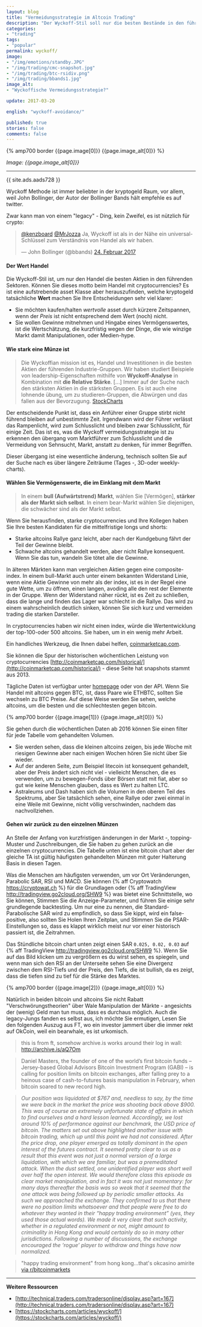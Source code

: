 ```yaml
---
layout: blog
title: "Vermeidungsstrategie im Altcoin Trading"
description: "Der Wyckoff-Stil soll nur die besten Bestände in den führenden Branchen handeln. Können Sie dieses Motto verwenden, wenn Sie Kryptocoins handeln?"
categories:
- "trading"
tags:
- "popular"
permalink: wyckoff/
image:
- "/img/emotions/standby.JPG"
- "/img/trading/cmc-snapshot.jpg"
- "/img/trading/btc-rsidiv.png"
- "/img/trading/bbands1.jpg"
image_alt:
- "Wyckoffische Vermeidungsstrategie?"

update: 2017-03-20

english: "wyckoff-avoidance/"

published: true
stories: false
comments: false
---
```


{% amp700 border {{page.image[0]}} {{page.image_alt[0]}} %}

_Image: {{page.image_alt[0]}}_

________________________

{{ site.ads.aads728 }}

Wyckoff Methode ist immer beliebter in der kryptogeld Raum, vor allem, weil John Bollinger, der Autor der Bollinger Bands hält empfehle es auf twitter.

Zwar kann man von einem "legacy" - Ding, kein Zweifel, es ist nützlich für crypto:

<blockquote class="twitter-tweet" data-lang="en-gb"><p lang="de" dir="ltr"><a href="https://twitter.com/kenzboard">@kenzboard</a> <a href="https://twitter.com/MrJozza">@MrJozza</a> Ja, Wyckoff ist als in der Nähe ein universal-Schlüssel zum Verständnis von Handel als wir haben.</p>&mdash; John Bollinger (@bbands) <a href="https://twitter.com/bbands/status/835170564431962112">24. Februar 2017</a></blockquote>


#### Der Wert Handel

Die Wyckoff-Stil ist, um nur den Handel die besten Aktien in den führenden Sektoren. Können Sie dieses motto beim Handel mit cryptocurrencies? Es ist eine aufstrebende asset Klasse aber herauszufinden, welche kryptogeld tatsächliche **Wert** machen Sie Ihre Entscheidungen sehr viel klarer:

* Sie möchten kaufen/halten *wertvolle* asset durch kürzere Zeitspannen, wenn der *Preis* ist nicht entsprechend dem Wert (noch) nicht.
* Sie wollen Gewinne mitnehmen und Hingabe eines Vermögenswertes, ist die Wertschätzung, die kurzfristig wegen der Dinge, die wie winzige Markt damit Manipulationen, oder Medien-hype.

#### Wie stark eine Münze ist

> Die Wyckoffian mission ist es, Handel und Investitionen in die besten Aktien der führenden Industrie-Gruppen. Wir haben studiert Beispiele von leadership-Eigenschaften mithilfe von **Wyckoff-Analyse** in Kombination mit **die Relative Stärke**. [...] Immer auf der Suche nach den stärksten Aktien in die stärksten Gruppen. Es ist auch eine lohnende übung, um zu studieren-Gruppen, die Abwürgen und das fallen aus der Bevorzugung. [StockCharts](http://stockcharts.com/articles/wyckoff/2017/02/avoidance-strategy.html)

Der entscheidende Punkt ist, dass ein Anführer einer Gruppe stirbt nicht führend bleiben auf unbestimmte Zeit. Irgendwann wird der Führer verlässt das Rampenlicht, wird zum Schlusslicht und bleiben zwar Schlusslicht, für einige Zeit. Das ist es, was die Wyckoff vermeidungsstrategie ist zu erkennen den übergang vom Marktführer zum Schlusslicht und die Vermeidung von Sehnsucht, Markt, anstatt zu denken, für immer Begriffen.

Dieser übergang ist eine wesentliche änderung, technisch sollten Sie auf der Suche nach es über längere Zeiträume (Tages -, 3D-oder weekly-charts).



#### Wählen Sie Vermögenswerte, die im Einklang mit dem Markt

> In einem **bull (Aufwärtstrend) Markt**, wählen Sie [Vermögen], **stärker als der Markt sich selbst**. In einem bear-Markt wählen Sie diejenigen, die schwächer sind als der Markt selbst.

Wenn Sie herausfinden, starke cryptocurrencies und Ihre Kollegen haben Sie Ihre besten Kandidaten für die mittelfristige longs und shorts:

* Starke altcoins Rallye ganz leicht, aber nach der Kundgebung fährt der Teil der Gewinne bleibt.
* Schwache altcoins gehandelt werden, aber nicht Rallye konsequent. Wenn Sie das tun, wandeln Sie tötet alle die Gewinne.

In älteren Märkten kann man vergleichen Aktien gegen eine composite-index. In einem bull-Markt auch unter einem bekannten Widerstand Linie, wenn eine Aktie Gewinne von mehr als der index, ist es in der Regel eine gute Wette, um zu öffnen, einen langen, avoding alle den rest der Elemente in der Gruppe. Wenn der Widerstand näher rückt, ist es Zeit zu schließen, dass die lange und finden das Lager war schlecht in die Rallye. Das wird zu einem wahrscheinlich deutlich sinken, können Sie sich kurz und vermeiden trading die starken Darsteller.

In cryptocurrencies haben wir nicht einen index, würde die Wertentwicklung der top-100-oder 500 altcoins. Sie haben, um in ein wenig mehr Arbeit.

Ein handliches Werkzeug, die Ihnen dabei helfen, [coinmarketcap.com](http://coinmarketcap.com/).

Sie können die Spur der historischen wöchentlichen Leistung von cryptocurrencies [http://coinmarketcap.com/historical/](http://coinmarketcap.com/historical/) - diese Seite hat snapshots stammt aus 2013.

Tägliche Daten ist verfügbar unter [homepage](http://coinmarketcap.com/#BTC) oder von der API. Wenn Sie Handel mit altcoins gegen BTC, ist, dass Paare wie ETHBTC, sollten Sie wechseln zu BTC Preise. Auf diese Weise werden Sie sehen, welche altcoins, um die besten und die schlechtesten gegen bitcoin.

{% amp700 border {{page.image[1]}} {{page.image_alt[0]}} %}


Sie gehen durch die wöchentlichen Daten ab 2016 können Sie einen filter für jede Tabelle vom gehandelten Volumen.

* Sie werden sehen, dass die kleinen altcoins zeigen, bis jede Woche mit riesigen Gewinne aber nach einigen Wochen hören Sie nicht über Sie wieder.
* Auf der anderen Seite, zum Beispiel litecoin ist konsequent gehandelt, aber der Preis ändert sich nicht viel - vielleicht Menschen, die es verwenden, um zu bewegen-Fonds über Börsen statt mit fiat, aber so gut wie keine Menschen glauben, dass es Wert zu halten LTC.
* Astraleums und Dash haben sich die Volumen in den oberen Teil des Spektrums, aber Sie tatsächlich sehen, eine Rallye oder zwei einmal in eine Weile mit Gewinne, nicht völlig verschwinden, nachdem das nachvollziehen.

#### Gehen wir zurück zu den einzelnen Münzen

An Stelle der Anfang von kurzfristigen änderungen in der Markt -, topping-Muster und Zuschreibungen, die Sie haben zu gehen zurück an die einzelnen cryptocurrencies. Die Tabelle unten ist eine bitcoin chart aber der gleiche TA ist gültig häufigsten gehandelten Münzen mit guter Halterung Basis in diesen Tagen.

Was die Menschen am häufigsten verwenden, um vor Ort Veränderungen, Parabolic SAR, RSI und MACD. Sie können {% aff Cryptowatch https://cryptowat.ch %} für die Grundlagen oder {% aff TradingView http://tradingview.go2cloud.org/SHW9 %} was bietet eine Schnittstelle, wo Sie können, Stimmen Sie die Anzeige-Parameter, und führen Sie einige sehr grundlegende backtesting. Um nur eine zu nennen, die Standard-Parabolische SAR wird zu empfindlich, so dass Sie kippt, wird ein false-positive, also sollten Sie Holen Ihren Zeitplan, und Stimmen Sie die PSAR-Einstellungen so, dass es klappt wirklich meist nur vor einer historisch passiert ist, die Zeitrahmen.

Das Stündliche bitcoin chart unten zeigt einen SAR `0.025, 0.02, 0.03` auf {% aff TradingView http://tradingview.go2cloud.org/SHW9 %}. Wenn Sie auf das Bild klicken um zu vergrößern es du wirst sehen, es spiegeln, und wenn man sich den RSI an der Unterseite sehen Sie eine Divergenz zwischen dem RSI-Tiefs und der Preis, den Tiefs, die ist bullish, da es zeigt, dass die tiefen sind zu tief für die Stärke des Marktes.

{% amp700 border {{page.image[2]}} {{page.image_alt[0]}} %}

Natürlich in beiden bitcoin und altcoins Sie nicht Rabatt "Verschwörungstheorien" über Wale Manipulation der Märkte - angesichts der (wenig) Geld man tun muss, dass es durchaus möglich. Auch die legacy-Jungs fanden es selbst aus, ich möchte Sie ermutigen, Lesen Sie den folgenden Auszug aus FT, wo ein investor jammert über die immer rekt auf OkCoin, weil ein bearwhale, es ist urkomisch.

> this is from ft, somehow archive.is works around their log in wall: http://archive.is/aQ7Om

> Daniel Masters, the founder of one of the world’s first bitcoin funds – Jersey-based Global Advisors Bitcoin Investment Program (GABI) – is calling for position limits on bitcoin exchanges, after falling prey to a heinous case of cash-to-futures basis manipulation in February, when bitcoin soared to new record high.

> *Our position was liquidated at $767 and, needless to say, by the time we were back in the market the price was shooting back above $900. This was of course an extremely unfortunate state of affairs in which to find ourselves and a hard lesson learned. Accordingly, we lost around 10% of performance against our benchmark, the USD price of bitcoin. The matters set out above highlighted another issue with bitcoin trading, which up until this point we had not considered. After the price drop, one player emerged as totally dominant in the open interest of the futures contract. It seemed pretty clear to us as a result that this event was not just a normal version of a large liquidation, with which we are familiar, but was a premeditated attack. When the dust settled, one unidentified player was short well over half the open interest. We would therefore class this episode as clear market manipulation, and in fact it was not just momentary: for many days thereafter the basis was so weak that it seemed that the one attack was being followed up by periodic smaller attacks. As such we approached the exchange. They confirmed to us that there were no position limits whatsoever and that people were free to do whatever they wanted in their “happy trading environment” (yes, they used those actual words). We made it very clear that such activity, whether in a regulated environment or not, might amount to criminality in Hong Kong and would certainly do so in many other jurisdictions. Following a number of discussions, the exchange encouraged the ‘rogue’ player to withdraw and things have now normalized.*

> "happy trading environment" from hong kong...that's okcasino amirite [via r/bitcoinmarkets](https://www.reddit.com/r/BitcoinMarkets/comments/5y5qzz/daily_discussion_wednesday_march_08_2017/deo070z/)

________________________


**Weitere Ressourcen**

* [http://technical.traders.com/tradersonline/display.asp?art=167](http://technical.traders.com/tradersonline/display.asp?art=167)
* [https://stockcharts.com/articles/wyckoff/](https://stockcharts.com/articles/wyckoff/)

